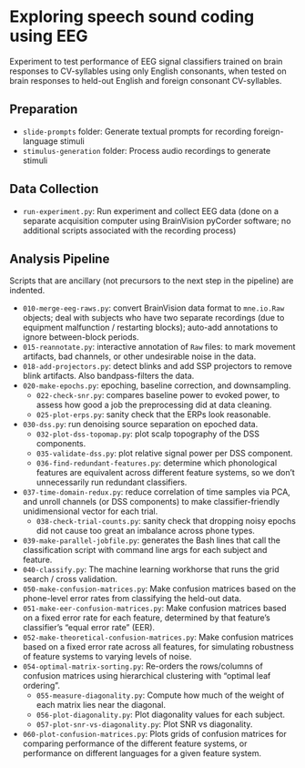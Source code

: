 # Exploring speech sound coding using EEG
Experiment to test performance of EEG signal classifiers trained on brain responses to CV-syllables using only English consonants, when tested on brain responses to held-out English and foreign consonant CV-syllables.

## Preparation
- `slide-prompts` folder: Generate textual prompts for recording foreign-language stimuli
- `stimulus-generation` folder: Process audio recordings to generate stimuli

## Data Collection
- `run-experiment.py`: Run experiment and collect EEG data (done on a separate acquisition computer using BrainVision pyCorder software; no additional scripts associated with the recording process)

## Analysis Pipeline
Scripts that are ancillary (not precursors to the next step in the pipeline) are indented.

- `010-merge-eeg-raws.py`: convert BrainVision data format to `mne.io.Raw` objects; deal with subjects who have two separate recordings (due to equipment malfunction / restarting blocks); auto-add annotations to ignore between-block periods.
- `015-reannotate.py`: interactive annotation of `Raw` files: to mark movement artifacts, bad channels, or other undesirable noise in the data.
- `018-add-projectors.py`: detect blinks and add SSP projectors to remove blink artifacts. Also bandpass-filters the data.
- `020-make-epochs.py`: epoching, baseline correction, and downsampling.
    - `022-check-snr.py`: compares baseline power to evoked power, to assess how good a job the preprocessing did at data cleaning.
    - `025-plot-erps.py`: sanity check that the ERPs look reasonable.
- `030-dss.py`: run denoising source separation on epoched data.
    - `032-plot-dss-topomap.py`: plot scalp topography of the DSS components.
    - `035-validate-dss.py`: plot relative signal power per DSS component.
    - `036-find-redundant-features.py`: determine which phonological features are equivalent across different feature systems, so we don’t unnecessarily run redundant classifiers.
- `037-time-domain-redux.py`: reduce correlation of time samples via PCA, and unroll channels (or DSS components) to make classifier-friendly unidimensional vector for each trial.
    - `038-check-trial-counts.py`: sanity check that dropping noisy epochs did not cause too great an imbalance across phone types.
- `039-make-parallel-jobfile.py`: generates the Bash lines that call the classification script with command line args for each subject and feature.
- `040-classify.py`: The machine learning workhorse that runs the grid search / cross validation.
- `050-make-confusion-matrices.py`: Make confusion matrices based on the phone-level error rates from classifying the held-out data.
- `051-make-eer-confusion-matrices.py`: Make confusion matrices based on a fixed error rate for each feature, determined by that feature’s classifier’s “equal error rate” (EER).
- `052-make-theoretical-confusion-matrices.py`: Make confusion matrices based on a fixed error rate across all features, for simulating robustness of feature systems to varying levels of noise.
- `054-optimal-matrix-sorting.py`: Re-orders the rows/columns of confusion matrices using hierarchical clustering with “optimal leaf ordering”.
    - `055-measure-diagonality.py`: Compute how much of the weight of each matrix lies near the diagonal.
    - `056-plot-diagonality.py`: Plot diagonality values for each subject.
    - `057-plot-snr-vs-diagonality.py`: Plot SNR vs diagonality.
- `060-plot-confusion-matrices.py`: Plots grids of confusion matrices for comparing performance of the different feature systems, or performance on different languages for a given feature system.
